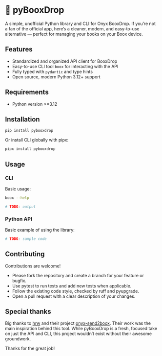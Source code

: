 # 📖 pyBooxDrop

A simple, unofficial Python library and CLI for Onyx BooxDrop.
If you’re not a fan of the official app,
here’s a cleaner, modern, and easy-to-use alternative —
perfect for managing your books on your Boox device.

## Features

- Standardized and organized API client for BooxDrop
- Easy-to-use CLI tool `boox` for interacting with the API
- Fully typed with `pydantic` and type hints
- Open source, modern Python 3.12+ support

## Requirements

- Python version >=3.12

## Installation

```bash
pip install pybooxdrop
```

Or install CLI globally with pipx:

```bash
pipx install pybooxdrop
```

## Usage

### CLI

Basic usage:

```bash
boox --help

# TODO: output
```

### Python API

Basic example of using the library:

```python
# TODO: sample code
```

## Contributing

Contributions are welcome!

- Please fork the repository and create a branch for your feature or bugfix.
- Use pytest to run tests and add new tests when applicable.
- Follow the existing code style, checked by ruff and pyupgrade.
- Open a pull request with a clear description of your changes.

## Special thanks

Big thanks to [hrw](https://github.com/hrw)
and their project [onyx-send2boox](https://github.com/hrw/onyx-send2boox).
Their work was the main inspiration behind this tool.
While pyBooxDrop is a fresh, focused take on just the API and CLI,
this project wouldn’t exist without their awesome groundwork.

Thanks for the great job!
